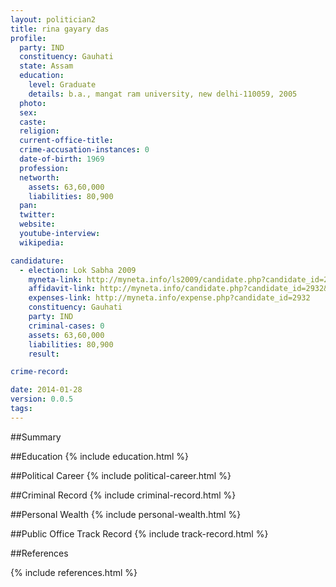 ```yaml
---
layout: politician2
title: rina gayary das
profile: 
  party: IND
  constituency: Gauhati
  state: Assam
  education: 
    level: Graduate
    details: b.a., mangat ram university, new delhi-110059, 2005
  photo: 
  sex: 
  caste: 
  religion: 
  current-office-title: 
  crime-accusation-instances: 0
  date-of-birth: 1969
  profession: 
  networth: 
    assets: 63,60,000
    liabilities: 80,900
  pan: 
  twitter: 
  website: 
  youtube-interview: 
  wikipedia: 

candidature: 
  - election: Lok Sabha 2009
    myneta-link: http://myneta.info/ls2009/candidate.php?candidate_id=2932
    affidavit-link: http://myneta.info/candidate.php?candidate_id=2932&scan=original
    expenses-link: http://myneta.info/expense.php?candidate_id=2932
    constituency: Gauhati 
    party: IND
    criminal-cases: 0
    assets: 63,60,000
    liabilities: 80,900
    result:  

crime-record: 

date: 2014-01-28
version: 0.0.5
tags: 
---
```

##Summary


##Education
{% include education.html %}


##Political Career
{% include political-career.html %}


##Criminal Record
{% include criminal-record.html %}


##Personal Wealth
{% include personal-wealth.html %}


##Public Office Track Record
{% include track-record.html %}


##References


{% include references.html %}